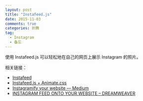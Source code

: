 ```yaml
---
layout: post
title: "Instafeed.js"
date: 2015-11-03
comments: true
categories: 折腾
tag: 
  - Instagram
  - 备忘
---
```


使用 Instafeed.js 可以轻松地在自己的网页上展示 Instagram 的照片。

相关链接：

- [Instafeed](http://instafeedjs.com/)
- [Instafeed.js + Animate.css](http://codepen.io/stevenschobert/pen/vJloI)
- [Instagramify your website — Medium](https://medium.com/@camdenfullmer/instagramify-your-website-ba775b664114)
- [INSTAGRAM FEED ONTO YOUR WEBSITE – DREAMWEAVER](http://tutvid.com/webdesign/dreamweaver/instagram-feed-onto-website-dreamweaver/)